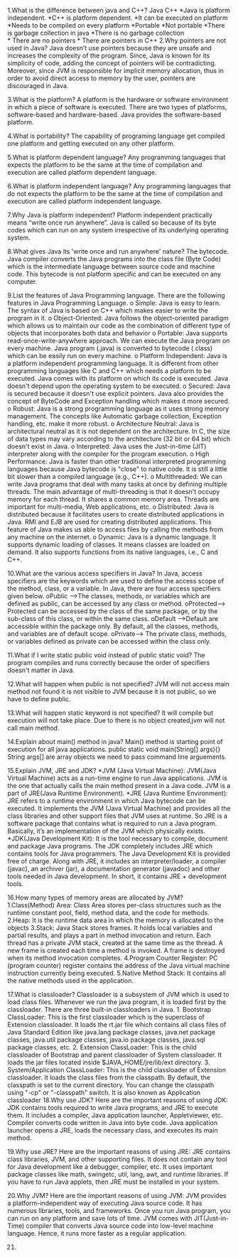 1.What is the difference between java and C++?
                       Java	                                                                        C++
        *Java is platform independent.	                                     *C++ is platform dependent.
        *It can be executed on platform	                   *Needs to be compiled on every platform
        *Portable                                                                    *Not portable
        *There is garbage collection in java                              *There is no garbage collection         
        * There are no pointers                                                * There are pointers in C++
2.Why pointers are not used in Java?
    Java doesn’t use pointers because they are unsafe and increases the complexity of the program. Since, Java is known for its simplicity of code, adding the concept of pointers will be contradicting. Moreover, since JVM is responsible for implicit memory allocation, thus in order to avoid direct access to memory by the user, pointers are discouraged in Java.

3.What is the platform?
      A platform is the hardware or software environment in which a piece of software is executed. There are two types of platforms, software-based and hardware-based. Java provides the software-based platform.

4.What is portability?
   The capability of programing language get compiled one platform and getting executed on any other platform.

5.What is platform dependent language?
    Any programming languages that expects the platform to be the same at the time of compilation  and execution are called platform dependent language.

6.What is platform independent language?
    Any programming languages that do not expects the platform to be the same at the time of compilation  and execution are called platform independent language.

7.Why Java is platform independent? 
    Platform independent practically means “write once run anywhere”. Java is called so because of its byte codes which can run on any system irrespective of its underlying operating system.

8.What gives Java its 'write once and run anywhere' nature?
     The bytecode. Java compiler converts the Java programs into the class file (Byte Code) which is the intermediate language between source code and machine code. This bytecode is not platform specific and can be executed on any computer.

9.List the features of Java Programming language.
   There are the following features in Java Programming Language.
   o  Simple: 
         Java is easy to learn. The syntax of Java is based on C++ which makes easier to write the program in it.
   o  Object-Oriented:
         Java follows the object-oriented paradigm which allows us to maintain our code as the combination of different type of objects that incorporates both data and behavior
   o  Portable:
          Java supports read-once-write-anywhere approach. We can execute the Java program on every machine. Java program (.java) is converted to bytecode (.class) which can be easily run on every machine.
   o  Platform Independent: 
          Java is a platform independent programming language. It is different from other programming languages like C and C++ which needs a platform to be executed. Java comes with its platform on which its code is executed. Java doesn't depend upon the operating system to be executed.
   o Secured: 
         Java is secured because it doesn't use explicit pointers. Java also provides the concept of ByteCode and Exception handling which makes it more secured.
   o Robust: 
       Java is a strong programming language as it uses strong memory management. The concepts like Automatic garbage collection, Exception handling, etc. make it more robust.
   o Architecture Neutral:
        Java is architectural neutral as it is not dependent on the architecture. In C, the size of data types may vary according to the architecture (32 bit or 64 bit) which doesn't exist in Java.
   o Interpreted: 
         Java uses the Just-in-time (JIT) interpreter along with the compiler for the program execution.
   o High Performance: 
         Java is faster than other traditional interpreted programming languages because Java bytecode is "close" to native code. It is still a little bit slower than a compiled language (e.g., C++).
   o Multithreaded: 
         We can write Java programs that deal with many tasks at once by defining multiple threads. The main advantage of multi-threading is that it doesn't occupy memory for each thread. It shares a common memory area. Threads are important for multi-media, Web applications, etc.
   o Distributed: 
         Java is distributed because it facilitates users to create distributed applications in Java. RMI and EJB are used for creating distributed applications. This feature of Java makes us able to access files by calling the methods from any machine on the internet.
   o Dynamic: 
         Java is a dynamic language. It supports dynamic loading of classes. It means classes are loaded on demand. It also supports functions from its native languages, i.e., C and C++.

10.What are the various access specifiers in Java?
      In Java, access specifiers are the keywords which are used to define the access scope of the method, class, or a variable. In Java, there are four access specifiers given below.
     oPublic -->The classes, methods, or variables which are defined as public, can be accessed by any class or method.
     oProtected--> Protected can be accessed by the class of the same package, or by the sub-class of this class, or within the same class.
     oDefault -->Default are accessible within the package only. By default, all the classes, methods, and variables are of default scope.
     oPrivate--> The private class, methods, or variables defined as private can be accessed within the class only.

11.What if I write static public void instead of public static void?
    The program compiles and runs correctly because the order of specifiers doesn't matter in Java.

12.What will happen when public is not specified?
      JVM will not access main method not found it is not visible to JVM because it is not public, so we have to define public.

13.What will happen static keyword is not specified? 
      It will compile but execution will not take place. Due to there is no object created,jvm will not call main method.

14.Explain about main() method in java?
      Main() method is starting point of execution for all java applications.
      public static void main(String[] args){}
      String args[] are array objects we need to pass command line arguements. 

15.Explain JVM, JRE and JDK? 
    *JVM (Java Virtual Machine): 
       JVM(Java Virtual Machine) acts as a run-time engine to run Java applications. JVM is the one that actually calls the main method present in a Java code. JVM is a part of JRE(Java Runtime Environment).
   *JRE (Java Runtime Environment): 
       JRE refers to a runtime environment in which Java bytecode can be executed. It implements the JVM (Java Virtual Machine) and provides all the class libraries and other support files that JVM uses at runtime. So JRE is a software package that contains what is required to run a Java program. Basically, it’s an implementation of the JVM which physically exists. 
    *JDK(Java Development Kit): 
      It is the tool necessary to compile, document and package Java programs. The JDK completely includes JRE which contains tools for Java programmers. The Java Development Kit is provided free of charge. Along with JRE, it includes an interpreter/loader, a compiler (javac), an archiver (jar), a documentation generator (javadoc) and other tools needed in Java development. In short, it contains JRE + development tools.

16.How many types of memory areas are allocated by JVM?
    1.Class(Method) Area: Class Area stores per-class structures such as the runtime constant pool, field, method data, and the code for methods.
    2.Heap: It is the runtime data area in which the memory is allocated to the objects
    3.Stack: Java Stack stores frames. It holds local variables and partial results, and plays a part in method invocation and return. Each thread has a private JVM stack, created at the same time as the thread. A new frame is created each time a method is invoked. A frame is destroyed when its method invocation completes.
    4.Program Counter Register: PC (program counter) register contains the address of the Java virtual machine instruction currently being executed.
    5.Native Method Stack: It contains all the native methods used in the application.

17.What is classloader?
       Classloader is a subsystem of JVM which is used to load class files. Whenever we run the java program, it is loaded first by the classloader. There are three built-in classloaders in Java.
              1.	Bootstrap ClassLoader: This is the first classloader which is the superclass of Extension classloader. It loads the rt.jar file which contains all class files of Java Standard Edition like java.lang package classes, java.net package classes, java.util package classes, java.io package classes, java.sql package classes, etc.
              2.	Extension ClassLoader: This is the child classloader of Bootstrap and parent classloader of System classloader. It loads the jar files located inside $JAVA_HOME/jre/lib/ext directory.
              3.	System/Application ClassLoader: This is the child classloader of Extension classloader. It loads the class files from the classpath. By default, the classpath is set to the current directory. You can change the classpath using "-cp" or "-classpath" switch. It is also known as Application classloader
18.Why use JDK?
Here are the important reasons of using JDK:
JDK contains tools required to write Java programs, and JRE to execute them.
It includes a compiler, Java application launcher, Appletviewer, etc.
Compiler converts code written in Java into byte code.
Java application launcher opens a JRE, loads the necessary class, and executes its main method.

19.Why use JRE?
Here are the important reasons of using JRE:
JRE contains class libraries, JVM, and other supporting files. It does not contain any tool for Java development like a debugger, compiler, etc.
It uses important package classes like math, swingetc, util, lang, awt, and runtime libraries.
If you have to run Java applets, then JRE must be installed in your system.

20.Why JVM?
Here are the important reasons of using JVM:
JVM provides a platform-independent way of executing Java source code.
It has numerous libraries, tools, and frameworks.
Once you run Java program, you can run on any platform and save lots of time.
JVM comes with JIT(Just-in-Time) compiler that converts Java source code into low-level machine language. Hence, it runs more faster as a regular application.

21.
